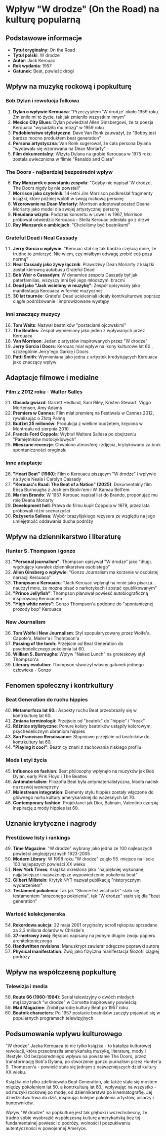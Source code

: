# Wpływ "W drodze" (On the Road) na kulturę popularną

## Podstawowe informacje
- **Tytuł oryginalny**: On the Road
- **Tytuł polski**: W drodze  
- **Autor**: Jack Kerouac
- **Rok wydania**: 1957
- **Gatunek**: Beat, powieść drogi

## Wpływ na muzykę rockową i popkulturę

### Bob Dylan i rewolucja folkowa
1. **Dylan o wpływie Kerouaca**: "Przeczytałem 'W drodze' około 1959 roku. Zmieniło mi to życie, tak jak zmieniło wszystkim innym"
2. **Mexico City Blues**: Dylan powiedział Allen Ginsbergowi, że ta poezja Kerouaca "wysadziła mu mózg" w 1959 roku
3. **Podobieństwo stylistyczne**: Dave Van Ronk zauważył, że "Bobby jest bardzo mocno produktem beat generation"
4. **Persona artystyczna**: Van Ronk sugerował, że cała persona Dylana "wydawała się wzorowana na Dean Moriarty"
5. **Film dokumentalny**: Wizyta Dylana na grobie Kerouaca w 1975 roku została uwieczniona w filmie "Renaldo and Clara"

### The Doors - najbardziej bezpośredni wpływ
6. **Ray Manzarek o powstaniu zespołu**: "Gdyby nie napisał 'W drodze', The Doors nigdy by nie powstali"
7. **Morrison jako czytelnik**: 14-letni Jim Morrison podkreślał fragmenty książki, które później wplótł w swoją rockową personę
8. **Wzorowanie na Dean Moriarty**: Morrison adoptował postać Deana Moriarty jako model dla swojej artystycznej persony
9. **Nieudana wizyta**: Podczas koncertu w Lowell w 1967, Morrison próbował odwiedzić Kerouaca - Stella Kerouac odesłała go z drzwi
10. **Ray Manzarek o ambicjach**: "Chcieliśmy być beatnikami"

### Grateful Dead i Neal Cassady
11. **Jerry Garcia o wpływie**: "Kerouac stał się tak bardzo częścią mnie, że trudno to zmierzyć. Nie wiem, czy miałbym odwagę zrobić coś poza normą"
12. **Neal Cassady jako żywy łącznik**: Prawdziwy Dean Moriarty z książki został kierowcą autobusu Grateful Dead
13. **Bob Weir o Cassadym**: W dynamice zespołu Cassady był jak paterfamilias, wszyscy inni byli jego młodszymi braćmi
14. **Dead jako "Jack wcielony w muzykę"**: Zespół opisywany jako manifestacja Kerouaca w formie muzycznej
15. **30 lat tournée**: Grateful Dead ucieleśniali ideały kontrkulturowe poprzez ciągłe podróżowanie i improwizowane występy

### Inni znaczący muzycy
16. **Tom Waits**: Nazwał beatników "postaciami ojcowskimi" 
17. **The Beatles**: Zespół wymieniony jako jeden z wpływanych przez Kerouaca
18. **Van Morrison**: Jeden z artystów inspirowanych przez "W drodze"
19. **Jerry Garcia i Doors**: Kerouac miał wpływ na ikony kulturowe lat 60., szczególnie Jerry'ego Garcię i Doors
20. **Patti Smith**: Wymieniana jako jedna z artystek kredytujących Kerouaca jako znaczący wpływ

## Adaptacje filmowe i medialne

### Film z 2012 roku - Walter Salles
21. **Obsada gwiazd**: Garrett Hedlund, Sam Riley, Kristen Stewart, Viggo Mortensen, Amy Adams
22. **Premiera w Cannes**: Film miał premierę na Festiwalu w Cannes 2012, rywalizując o Złotą Palmę
23. **Budżet 25 milionów**: Produkcja z wielkim budżetem, kręcona w Montrealu od sierpnia 2010
24. **Francis Ford Coppola**: Wybrał Waltera Sallesa po obejrzeniu "Pamiętników motocyklowych"
25. **Mieszane recenzje**: Chwalono atmosferę i zdjęcia, krytykowano za brak spontaniczności oryginału

### Inne adaptacje
26. **"Heart Beat" (1980)**: Film o Kerouacu piszącym "W drodze" i wpływie na życie Neala i Carolyn Cassady
27. **"Kerouac's Road: The Beat of a Nation" (2025)**: Dokumentalny film Ebsa Burnougha z Josh'em Brolin'em i W. Kamau Bell'em
28. **Marlon Brando**: W 1957 Kerouac napisał list do Brando, proponując mu rolę Deana Moriarty
29. **Development hell**: Prawa do filmu kupił Coppola w 1979, przez lata próbowali różni scenarzyści
30. **Reżyseria Sallesa**: Wybór brazylijskiego reżysera ze względu na jego umiejętność oddawania ducha podróży

## Wpływ na dziennikarstwo i literaturę

### Hunter S. Thompson i gonzo
31. **"Personal journalism"**: Thompson opisywał "W drodze" jako "długi, wędrujący kawałek dziennikarstwa osobistego"
32. **Allen Ginsberg o wpływie**: "Gonzo Journalism ma korzenie w osobistej narracji Kerouaca"
33. **Thompson o Kerouacu**: "Jack Kerouac wpłynął na mnie jako pisarza... nauczył mnie, że można pisać o narkotykach i zostać opublikowanym"
34. **"Prince Jellyfish"**: Thompson planował powieść autobiograficzną inspirowaną Kerouacem
35. **"High white notes"**: Gonzo Thompson'a podobne do "spontanicznej prozody bop" Kerouaca

### New Journalism
36. **Tom Wolfe i New Journalism**: Styl spopularyzowany przez Wolfe'a, Capote'a, Mailer'a i Thompson'a
37. **Passing of the torch**: Przejście od Beat Generation do psychedelicznego pokolenia lat 60.
38. **William S. Burroughs**: Wpływ "Naked Lunch" na groteskowy styl Thompson'a
39. **Literary evolution**: Thompson stworzył własny gatunek jednego człowieka - Gonzo

## Fenomen społeczny i kontrkultury

### Beat Generation do ruchu hippies
40. **Metamorfoza lat 60.**: Aspekty ruchu Beat przeobraziły się w kontrkulturę lat 60.
41. **Zmiana terminologii**: Przejście od "beatnik" do "hippie" i "freak"
42. **Różnice stylistyczne**: Ponure kolory beatników ustąpiły kolorowym, psychedelicznym ubraniom hippies
43. **San Francisco Renaissance**: Stopniowe przejście od beatników do kontrkultury lat 60.
44. **"Playing it cool"**: Beatnicy znani z zachowania niskiego profilu

### Moda i styl życia
45. **Influence on fashion**: Beat philosophy wpłynęło na muzyków jak Bob Dylan, early Pink Floyd i The Beatles
46. **Antimaterialism**: Filozofia Beat była antymaterialistyczna, kładła nacisk na rozwój wewnętrzny
47. **Mainstream integration**: Elementy stylu hippies zostały włączone do głównego nurtu kultury amerykańskiej do wczesnych lat 70.
48. **Contemporary fashion**: Projektanci jak Dior, Balmain, Valentino czerpią inspirację z mody hippies lat 60.

## Uznanie krytyczne i nagrody

### Prestiżowe listy i rankings
49. **Time Magazine**: "W drodze" wybrany jako jedna ze 100 najlepszych powieści anglojęzycznych 1923-2005
50. **Modern Library**: W 1998 roku "W drodze" zajęło 55. miejsce na liście 100 najlepszych powieści XX wieku
51. **New York Times**: Książka określona jako "najpiękniej wykonane, najjaśniejsze i najważniejsze wypowiedzenie pokolenia beat"
52. **Gilbert Millstein**: Krytyk NYT nazwał publikację "historycznym wydarzeniem"
53. **Testament pokolenia**: Tak jak "Słońce też wschodzi" stało się testamentem "straconego pokolenia", tak "W drodze" stało się dla "beat generation"

### Wartość kolekcjonerska
54. **Rekordowa aukcja**: 22 maja 2001 oryginalny scroll rękopisu sprzedano za 2,2 miliona dolarów w Christie's
55. **37-metrowy zwój**: Rękopis napisany na jednym długim zwoju papieru architektonicznego
56. **Handwritten revisions**: Manuskrypt zawierał odręczne poprawki autora
57. **Physical manifestation**: Zwój jako fizyczna manifestacja filozofii ciągłej podróży

## Wpływ na współczesną popkulturę

### Telewizja i media
58. **Route 66 (1960-1964)**: Serial telewizyjny o dwóch młodych mężczyznach "w drodze" w Corvette inspirowany powieścią
59. **Mad Magazine**: Zrobił parodię kultury Beat po 1957 roku
60. **Beatnik characters**: Po 1957 postacie beatników zaczęły pojawiać się w popularnych programach telewizyjnych

## Podsumowanie wpływu kulturowego

"W drodze" Jacka Kerouaca to nie tylko książka - to kataliza kulturowej rewolucji, która przeobraziła amerykańską muzykę, literaturę, mody i lifestyle. Od bezpośredniego wpływu na powstanie The Doors, przez transformację Bob'a Dylana, po stworzenie gonzo journalism przez Hunter'a S. Thompson'a - powieść stała się jednym z najważniejszych dzieł kultury XX wieku.

Książka nie tylko zdefiniowała Beat Generation, ale także stała się mostem między pokoleniem lat 50. a kontrkulturą lat 60., wpływając na wszystko - od muzyki rockowej po modę, od dziennikarstwa po kinematografię. Jej dziedzictwo trwa do dziś, inspirując kolejne pokolenia artystów, pisarzy i buntowników.

Wpływ "W drodze" na popkulturę jest tak głęboki i wszechobecny, że trudno sobie wyobrazić współczesną kulturę amerykańską bez tej fundamentalnej powieści o podróży, wolności i poszukiwaniu autentyczności w powojennej Ameryce.